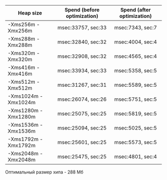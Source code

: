 | Heap size           | Spend (before optimization) | Spend (after optimization) |
|---------------------|:---------------------------:|:--------------------------:|
| -Xms256m -Xmx256m   |     msec:33757, sec:33      |      msec:7343, sec:7      |
| -Xms288m -Xmx288m   |     msec:32840, sec:32      |      msec:4004, sec:4      |
| -Xms320m -Xmx320m   |     msec:32908, sec:32      |      msec:4565, sec:4      |
| -Xms416m -Xmx416m   |     msec:33934, sec:33      |      msec:5358, sec:5      |
| -Xms512m -Xmx512m   |     msec:31267, sec:31      |      msec:5589, sec:5      |
| -Xms1024m -Xmx1024m |     msec:26074, sec:26      |      msec:5751, sec:5      |
| -Xms1280m -Xmx1280m |     msec:25075, sec:25      |      msec:5819, sec:5      |
| -Xms1536m -Xmx1536m |     msec:25094, sec:25      |      msec:5025, sec:5      |
| -Xms1792m -Xmx1792m |     msec:25601, sec:25      |      msec:5573, sec:5      |
| -Xms2048m -Xmx2048m |     msec:25475, sec:25      |      msec:4801, sec:4      |

Оптимальный размер хипа - 288 Мб